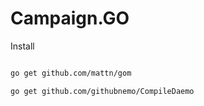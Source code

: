 Campaign.GO
======================================================

Install

```bash

go get github.com/mattn/gom

go get github.com/githubnemo/CompileDaemo

```
